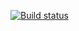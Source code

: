 [![Build status](https://ci.appveyor.com/api/projects/status/aba32v90eydvnb21?svg=true)](https://ci.appveyor.com/project/AnastasiaKrapivina/postmanecho)